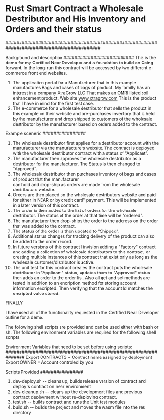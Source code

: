 # Rust Smart Contract a Wholesale Destributor and His Inventory and Orders and their status
###########################################################################################

  Background and description
  ##########################
  This is the demo for my Certified Near Developer and a foundation to build on
  Going forward.
  In the long-run this contract will be accessed by two different e-commerce front
  end websites. 
  1.  The application portal for a Manufacturer that in this example manufactures
      Bags and cases of bags of product.  My familly has an interest in a company XtraGrow LLC
      That makes an OMRI listed soil enhancement product.  Web site www.xtragrow.com
      This is the product that I have in mind for the first test case.
  2.  The e-commerce for a wholesale destributor that sells the product in this example on
      their website and pre-purchases inventory that is held by the manufacturer and drop shipped
      to customers of the wholesale destributor by the manufacturer based on orders added to the contract.

  Example scenerio
  ################ 
  1.  The wholesale destributor first applies for a destributor account with the manufacturer via the 
      manufacturers website.  The contract is deployed with the wholesale destributor contract with a status of 
      "Applicant".
  2.  The manufacturer then approves the wholesale destributor as a destributor for the manufacturer.  The
      Status is then changed to "Approved".
  3.  The wholesale destributor then purchases inventory of bags and cases of product that the manufacturer    
      can hold and drop-ship as orders are made from the wholesale destributors website.
  4.  Orders are then placed on the wholesale destributors website and paid for either in NEAR or by 
      credit card" payment. This will be implemented in a later version of this contract.
  5.  The order is then added to the list of orders for the wholesale destributor.  The status of the order at that 
      time will be "ordered".
  6.  The manufacturer then drop-ships the order to the address on the order that was added to the contract.
  7.  The status of the order is then updated to "Shipped".
  8.  Additional status changes for tracking delivery of the product can also be added to the order record.
  9.  In future versions of this contract I invision adding a "Factory" contract and adding a collection of 
      wholesale destributors to this contract, or creating multiple instances of this contract that exist only as long as the wholesale customer/distributor is active.
  10. The unit test for this contract creates the contract puts the wholesale destributor in "Applicant" status, 
      updates them to "Approved" status then adds an order to the order list.  Also all get and set methods are tested in addition to an encription method for storing account information encripted.  Then verifying that the account Id matches the encripted value stored.

FINALLY

I have used all of the functionality requested in the Certified Near Developer outline for a demo.

The following shell scripts are provided and can be used either with bash or sh.
The following environment variables are required for the following shell scripts.

Environment Variables that need to be set before using scripts:
###############################################################
Export CONTRACTS = Contract name assigned by deployment
Export OWNER = Account controled by you

Scripts Provided
################
1.  dev-deploy.sh  -- cleans up, builds release version of contract and deploy's contract on near environment
2.  dev-cleanup.sh  -- cleans up the development files and previous contract deployment without re-deploying contract.
3.  test.sh -- builds contract and runs the Unit test modules
4.  build.sh -- builds the project and moves the wasm file into the res directory